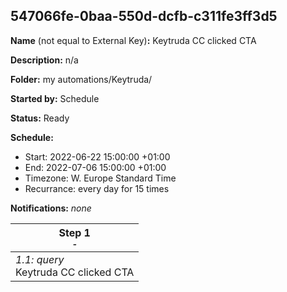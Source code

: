 ## 547066fe-0baa-550d-dcfb-c311fe3ff3d5

**Name** (not equal to External Key)**:** Keytruda CC clicked CTA

**Description:** n/a

**Folder:** my automations/Keytruda/

**Started by:** Schedule

**Status:** Ready

**Schedule:**

* Start: 2022-06-22 15:00:00 +01:00
* End: 2022-07-06 15:00:00 +01:00
* Timezone: W. Europe Standard Time
* Recurrance: every day for 15 times

**Notifications:** _none_


| Step 1<br>_<small>-</small>_ |
| --- |
| _1.1: query_<br>Keytruda CC clicked CTA |
